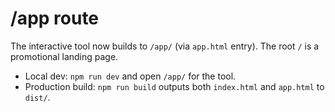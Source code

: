# /app route

The interactive tool now builds to `/app/` (via `app.html` entry). The root `/` is a promotional landing page.

- Local dev: `npm run dev` and open `/app/` for the tool.
- Production build: `npm run build` outputs both `index.html` and `app.html` to `dist/`.
